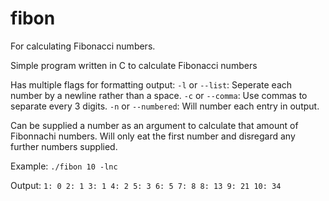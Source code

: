 # fibon
For calculating Fibonacci numbers.

Simple program written in C to calculate Fibonacci numbers

Has multiple flags for formatting output:
`-l` or `--list`: Seperate each number by a newline rather than a space.
`-c` or `--comma`: Use commas to separate every 3 digits.
`-n` or `--numbered`: Will number each entry in output.

Can be supplied a number as an argument to calculate that amount of Fibonnachi numbers.
Will only eat the first number and disregard any further numbers supplied.

Example:
`./fibon 10 -lnc`

Output:
`1: 0
2: 1
3: 1
4: 2
5: 3
6: 5
7: 8
8: 13
9: 21
10: 34`


